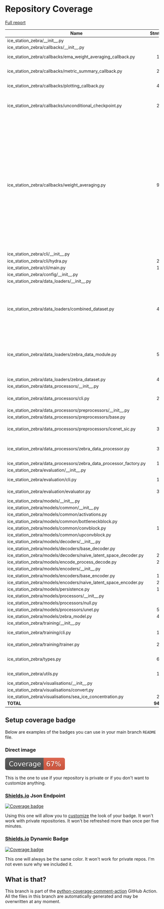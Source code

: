 # Repository Coverage

[Full report](https://htmlpreview.github.io/?https://github.com/alan-turing-institute/ice-station-zebra/blob/python-coverage-comment-action-data/htmlcov/index.html)

| Name                                                                    |    Stmts |     Miss |   Cover |   Missing |
|------------------------------------------------------------------------ | -------: | -------: | ------: | --------: |
| ice\_station\_zebra/\_\_init\_\_.py                                     |        0 |        0 |    100% |           |
| ice\_station\_zebra/callbacks/\_\_init\_\_.py                           |        5 |        0 |    100% |           |
| ice\_station\_zebra/callbacks/ema\_weight\_averaging\_callback.py       |       13 |        8 |     38% |24-28, 34-40 |
| ice\_station\_zebra/callbacks/metric\_summary\_callback.py              |       28 |       15 |     46% |25-27, 39-45, 54-61 |
| ice\_station\_zebra/callbacks/plotting\_callback.py                     |       42 |       29 |     31% |32-36, 49-87 |
| ice\_station\_zebra/callbacks/unconditional\_checkpoint.py              |       21 |       10 |     52% |17-19, 24, 29-30, 34-35, 39-40 |
| ice\_station\_zebra/callbacks/weight\_averaging.py                      |       95 |       60 |     37% |96-112, 133, 149-161, 191-197, 212-217, 232-233, 248-249, 264-265, 277, 289, 310-326, 349-376, 387-398, 407-416 |
| ice\_station\_zebra/cli/\_\_init\_\_.py                                 |        3 |        0 |    100% |           |
| ice\_station\_zebra/cli/hydra.py                                        |       22 |        3 |     86% |     39-41 |
| ice\_station\_zebra/cli/main.py                                         |       12 |        1 |     92% |        23 |
| ice\_station\_zebra/config/\_\_init\_\_.py                              |        0 |        0 |    100% |           |
| ice\_station\_zebra/data\_loaders/\_\_init\_\_.py                       |        3 |        0 |    100% |           |
| ice\_station\_zebra/data\_loaders/combined\_dataset.py                  |       44 |       27 |     39% |27-45, 66, 78, 89-90, 94, 101, 108-112, 117-121 |
| ice\_station\_zebra/data\_loaders/zebra\_data\_module.py                |       50 |       30 |     40% |25-66, 77, 86, 96-116, 122-142, 148-168 |
| ice\_station\_zebra/data\_loaders/zebra\_dataset.py                     |       45 |        0 |    100% |           |
| ice\_station\_zebra/data\_processors/\_\_init\_\_.py                    |        2 |        0 |    100% |           |
| ice\_station\_zebra/data\_processors/cli.py                             |       23 |        9 |     61% |20-23, 30-33, 37 |
| ice\_station\_zebra/data\_processors/preprocessors/\_\_init\_\_.py      |        3 |        0 |    100% |           |
| ice\_station\_zebra/data\_processors/preprocessors/base.py              |        8 |        1 |     88% |         9 |
| ice\_station\_zebra/data\_processors/preprocessors/icenet\_sic.py       |       30 |       16 |     47% |18-24, 28, 33-57 |
| ice\_station\_zebra/data\_processors/zebra\_data\_processor.py          |       33 |       18 |     45% |25-31, 35-45, 49-51, 60-61 |
| ice\_station\_zebra/data\_processors/zebra\_data\_processor\_factory.py |       11 |        4 |     64% |     19-26 |
| ice\_station\_zebra/evaluation/\_\_init\_\_.py                          |        2 |        0 |    100% |           |
| ice\_station\_zebra/evaluation/cli.py                                   |       16 |        3 |     81% | 27-28, 32 |
| ice\_station\_zebra/evaluation/evaluator.py                             |       31 |       20 |     35% | 25-69, 80 |
| ice\_station\_zebra/models/\_\_init\_\_.py                              |        4 |        0 |    100% |           |
| ice\_station\_zebra/models/common/\_\_init\_\_.py                       |        4 |        0 |    100% |           |
| ice\_station\_zebra/models/common/activations.py                        |        2 |        0 |    100% |           |
| ice\_station\_zebra/models/common/bottleneckblock.py                    |        9 |        0 |    100% |           |
| ice\_station\_zebra/models/common/convblock.py                          |       13 |        0 |    100% |           |
| ice\_station\_zebra/models/common/upconvblock.py                        |        9 |        0 |    100% |           |
| ice\_station\_zebra/models/decoders/\_\_init\_\_.py                     |        3 |        0 |    100% |           |
| ice\_station\_zebra/models/decoders/base\_decoder.py                    |        9 |        0 |    100% |           |
| ice\_station\_zebra/models/decoders/naive\_latent\_space\_decoder.py    |       20 |        0 |    100% |           |
| ice\_station\_zebra/models/encode\_process\_decode.py                   |       22 |        0 |    100% |           |
| ice\_station\_zebra/models/encoders/\_\_init\_\_.py                     |        3 |        0 |    100% |           |
| ice\_station\_zebra/models/encoders/base\_encoder.py                    |       10 |        0 |    100% |           |
| ice\_station\_zebra/models/encoders/naive\_latent\_space\_encoder.py    |       20 |        0 |    100% |           |
| ice\_station\_zebra/models/persistence.py                               |       16 |        0 |    100% |           |
| ice\_station\_zebra/models/processors/\_\_init\_\_.py                   |        3 |        0 |    100% |           |
| ice\_station\_zebra/models/processors/null.py                           |        9 |        0 |    100% |           |
| ice\_station\_zebra/models/processors/unet.py                           |       51 |        0 |    100% |           |
| ice\_station\_zebra/models/zebra\_model.py                              |       45 |        0 |    100% |           |
| ice\_station\_zebra/training/\_\_init\_\_.py                            |        2 |        0 |    100% |           |
| ice\_station\_zebra/training/cli.py                                     |       14 |        3 |     79% | 20-21, 25 |
| ice\_station\_zebra/training/trainer.py                                 |       28 |       15 |     46% | 28-95, 98 |
| ice\_station\_zebra/types.py                                            |       69 |       13 |     81% |68, 83-90, 94-96, 100 |
| ice\_station\_zebra/utils.py                                            |       12 |        6 |     50% |9, 14, 19-22 |
| ice\_station\_zebra/visualisations/\_\_init\_\_.py                      |        2 |        0 |    100% |           |
| ice\_station\_zebra/visualisations/convert.py                           |        8 |        4 |     50% |      9-12 |
| ice\_station\_zebra/visualisations/sea\_ice\_concentration.py           |       20 |       13 |     35% |     20-39 |
|                                                               **TOTAL** |  **949** |  **308** | **68%** |           |


## Setup coverage badge

Below are examples of the badges you can use in your main branch `README` file.

### Direct image

[![Coverage badge](https://raw.githubusercontent.com/alan-turing-institute/ice-station-zebra/python-coverage-comment-action-data/badge.svg)](https://htmlpreview.github.io/?https://github.com/alan-turing-institute/ice-station-zebra/blob/python-coverage-comment-action-data/htmlcov/index.html)

This is the one to use if your repository is private or if you don't want to customize anything.

### [Shields.io](https://shields.io) Json Endpoint

[![Coverage badge](https://img.shields.io/endpoint?url=https://raw.githubusercontent.com/alan-turing-institute/ice-station-zebra/python-coverage-comment-action-data/endpoint.json)](https://htmlpreview.github.io/?https://github.com/alan-turing-institute/ice-station-zebra/blob/python-coverage-comment-action-data/htmlcov/index.html)

Using this one will allow you to [customize](https://shields.io/endpoint) the look of your badge.
It won't work with private repositories. It won't be refreshed more than once per five minutes.

### [Shields.io](https://shields.io) Dynamic Badge

[![Coverage badge](https://img.shields.io/badge/dynamic/json?color=brightgreen&label=coverage&query=%24.message&url=https%3A%2F%2Fraw.githubusercontent.com%2Falan-turing-institute%2Fice-station-zebra%2Fpython-coverage-comment-action-data%2Fendpoint.json)](https://htmlpreview.github.io/?https://github.com/alan-turing-institute/ice-station-zebra/blob/python-coverage-comment-action-data/htmlcov/index.html)

This one will always be the same color. It won't work for private repos. I'm not even sure why we included it.

## What is that?

This branch is part of the
[python-coverage-comment-action](https://github.com/marketplace/actions/python-coverage-comment)
GitHub Action. All the files in this branch are automatically generated and may be
overwritten at any moment.